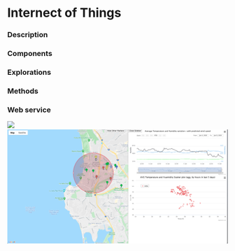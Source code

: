 # Internect of Things

### Description

### Components

### Explorations

### Methods

### Web service


[<img src="https://img.youtube.com/vi/Mf9wIcq4DA8/maxresdefault.jpg" width="50%">](https://youtu.be/Mf9wIcq4DA8)
![Project Screenshot](/assets/img_0.png)
